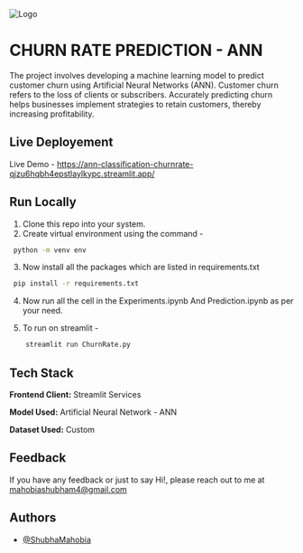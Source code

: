 
![Logo](https://bernardmarr.com/img/What%20is%20an%20Artificial%20Neural%20Networks.jpg)


# CHURN RATE PREDICTION - ANN

The project involves developing a machine learning model to predict customer churn using Artificial Neural Networks (ANN). Customer churn refers to the loss of clients or subscribers. Accurately predicting churn helps businesses implement strategies to retain customers, thereby increasing profitability.


## Live Deployement 

Live Demo - https://ann-classification-churnrate-qjzu6hqbh4epstlaylkypc.streamlit.app/





## Run Locally

1. Clone this repo into your system.
2. Create virtual environment using the command -

```bash
 python -m venv env
```
3. Now install all the packages which are listed in requirements.txt


```bash
 pip install -r requirements.txt
```

4. Now run all the cell in the Experiments.ipynb And Prediction.ipynb as per your need.

5. To run on streamlit - 

```bash
    streamlit run ChurnRate.py
```
## Tech Stack

**Frontend Client:** Streamlit Services

**Model Used:** Artificial Neural Network - ANN

**Dataset Used:** Custom 
 

## Feedback

If you have any feedback or just to say Hi!, please reach out to me at mahobiashubham4@gmail.com


## Authors

- [@ShubhaMahobia](https://github.com/ShubhaMahobia)

